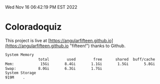 Wed Nov 16 06:42:19 PM EST 2022

# Coloradoquiz


This project is live at [https://angularfifteen.github.io](https://angularfifteen.github.io "fifteen!") thanks to Github.

```bash
System Memory
               total        used        free      shared  buff/cache   available
Mem:            15Gi       8.4Gi       1.1Gi       1.5Gi       5.8Gi       5.0Gi
Swap:          8.0Gi       6.3Gi       1.7Gi
System Storage
919M	.
```
